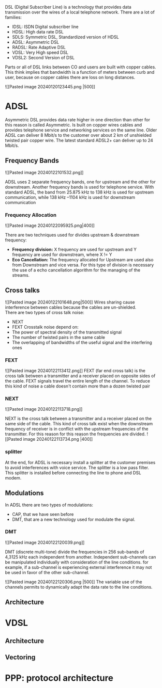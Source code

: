 DSL (Digital Subscriber Line) is a technology that provides data transmission over the wires of a local telephone network. There are a lot of families:
- IDSL: ISDN Digital subscriber line 
- HDSL: High data rate DSL
- SDLS: Symmetric DSL, Standardized version of HDSL 
- ADSL: Asymmetric DSL
- RADSL: Rate Adaptive DSL 
- VDSL: Very High speed DSL
- VDSL2: Second Version of DSL 
 
 Parts or all of DSL links between CO and users are built with copper cables. This think implies that bandwidth is a function of meters between curb and user, because on copper cables there are loss on long distances.

 ![[Pasted image 20240120123445.png |500]]
# ADSL

Asymmetric DSL provides data rate higher in one direction than other for this reason is called Asymmetric. Is built on copper wires cables and provides telephone service and networking services on the same line. 
Older ADSL can deliver 8 Mbit/s to the customer over about 2 km of unshielded twisted pair copper wire. The latest standard ADSL2+ can deliver up to 24 Mbit/s. 

## Frequency Bands

![[Pasted image 20240122101532.png]]

ADSL uses 2 separate frequency bands, one for upstream and the other for downstream. Another frequency bands is used for telephone service.
With standard ADSL, the band from 25.875 kHz to 138 kHz is used for upstream communication, while 138 kHz –1104 kHz is used for downstream communication

### Frequency Allocation

![[Pasted image 20240122095925.png|400]]

There are two techniques used for divides upstream & downstream frequency: 
- **Frequency division:** X frequency are used for upstream and Y frequency are used for downstream, where X != Y
- **Eco Cancellation:** The frequency allocated for Upstream are used also from Downstream and vice versa. For this type of division is necessary the use of a echo cancellation algorithm for the managing of the streams. 
## Cross talks

![[Pasted image 20240122101648.png|500]]
Wires sharing cause interference between cables because the cables are un-shielded.  
There are two types of cross talk noise: 
- NEXT
- FEXT
Crosstalk noise depend on: 
- The power of spectral density of the transmitted signal 
- The number of twisted pairs in the same cable
- The overlapping of bandwidths of the useful signal and the interfering ones
### FEXT

![[Pasted image 20240122113412.png]]
FEXT (far end cross talk) is the cross talk between a transmitter and a receiver placed on opposite sides of the cable. 
FEXT signals travel the entire length of the channel. 
To reduce this kind of noise a cable doesn't contain more than a dozen twisted pair 
### NEXT

![[Pasted image 20240122113718.png]]

NEXT is the cross talk between a transmitter and a receiver placed on the same side of the cable. This kind of cross talk exist when the downstream frequency of receiver is in conflict with the upstream frequencies of the transmitter. For this reason for this reason the frequencies are divided. 
![[Pasted image 20240122113734.png |400]]

### splitter

At the end, for ADSL is necessary install a splitter at the customer premises to avoid interferences with voice service. The splitter is a low pass filter. This splitter is installed before connecting the line to phone and DSL modem. 

## Modulations

In ADSL there are two types of modulations: 
- CAP, that we have seen before
- DMT, that are a new technology used for modulate the signal. 

### DMT

![[Pasted image 20240122120039.png]]

DMT (discrete multi-tone) divide the frequencies in 256 sub-bands of 4,3125 kHz each independent from another. Independent sub-channels can be manipulated individually with consideration of the line conditions. 
for example, if a sub-channel is experiencing external interference it may not be used in favor of the other sub-channel. 

![[Pasted image 20240122120306.png |500]]
The variable use of the channels permits to dynamically adapt the data rate to the line conditions. 

## Architecture

# VDSL

## Architecture

## Vectoring

# PPP: protocol architecture



